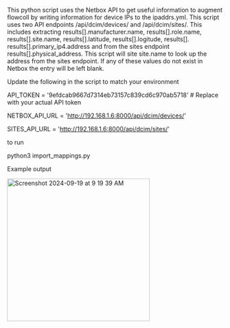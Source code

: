This python script uses the Netbox API to get useful information to augment flowcoll by writing information for device IPs to the ipaddrs.yml. This script uses two API endpoints /api/dcim/devices/ and /api/dcim/sites/. This includes extracting results[].manufacturer.name, results[].role.name, results[].site.name, results[].latitude, results[].logitude, results[]. results[].primary_ip4.address and from the sites endpoint results[].physical_address. This script will site site.name to look up the address from the sites endpoint. If any of these values do not exist in Netbox the entry will be left blank. 

Update the following in the script to match your environment 

API_TOKEN = '9efdcab9667d7314eb73157c839cd6c970ab5718'  # Replace with your actual API token

NETBOX_API_URL = 'http://192.168.1.6:8000/api/dcim/devices/'

SITES_API_URL = 'http://192.168.1.6:8000/api/dcim/sites/'

to run

python3 import_mappings.py

Example output


<img width="332" alt="Screenshot 2024-09-19 at 9 19 39 AM" src="https://github.com/user-attachments/assets/4152b8b0-bfdd-41c2-bf81-42e27d3dd417">
